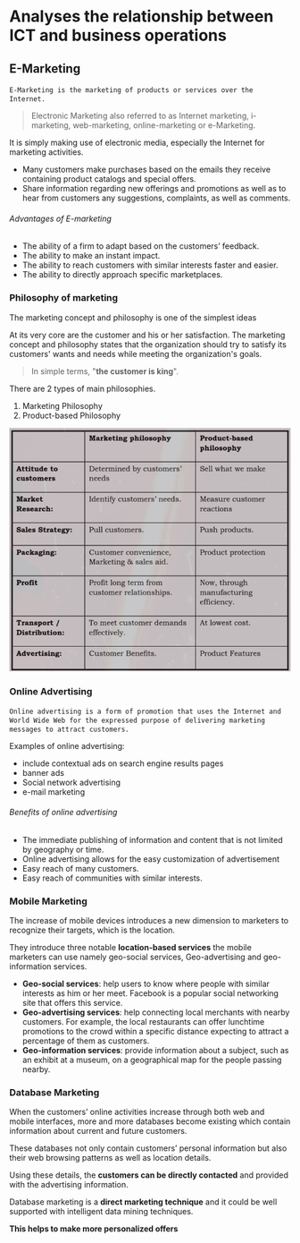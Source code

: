 # Analyses the relationship between ICT and business operations

## E-Marketing

```
E-Marketing is the marketing of products or services over the Internet.
```
> Electronic Marketing also referred to as Internet marketing, i-marketing, web-marketing, online-marketing or e-Marketing.


It is simply making use of electronic media, especially the Internet for marketing activities.
- Many customers make purchases based on the emails they receive containing product catalogs and special offers.
- Share information regarding new offerings and promotions as well as to hear from customers any suggestions, complaints, as well as comments.


 ###### Advantages of E-marketing
- The ability of a firm to adapt based on the customers’ feedback.
- The ability to make an instant impact.
- The ability to reach customers with similar interests faster and easier. 
-  The ability to directly approach specific marketplaces.

### Philosophy of marketing


The marketing concept and philosophy is one of the simplest ideas

At its very core are the customer and his or her satisfaction. The marketing concept and philosophy states that the organization should try to satisfy its customers' wants and needs while meeting the organization's goals.

> In simple terms, "**the customer is king**".

There are 2 types of main philosophies.
1. Marketing Philosophy
2. Product-based Philosophy


![](../../../assets/Images/Pasted%20image%2020240415122201.png)

### Online Advertising

```
Online advertising is a form of promotion that uses the Internet and World Wide Web for the expressed purpose of delivering marketing messages to attract customers.
```


Examples of online advertising:
- include contextual ads on search engine results pages
- banner ads
- Social network advertising
- e-mail marketing

###### Benefits of online advertising
- The immediate publishing of information and content that is not limited by geography or time.
- Online advertising allows for the easy customization of advertisement
- Easy reach of many customers.
- Easy reach of communities with similar interests.

### Mobile Marketing

The increase of mobile devices introduces a new dimension to marketers to recognize their targets, which is the location.

They introduce three notable **location-based services** the mobile marketers can use namely geo-social services, Geo-advertising and geo-information services.
- **Geo-social services**: help users to know where people with similar interests as him or her meet. Facebook is a popular social networking site that offers this service.
- **Geo-advertising services**: help connecting local merchants with nearby customers. For example, the local restaurants can offer lunchtime promotions to the crowd within a specific distance expecting to attract a percentage of them as customers.
- **Geo-information services**: provide information about a subject, such as an exhibit at a museum, on a geographical map for the people passing nearby.

### Database Marketing

When the customers’ online activities increase through both web and mobile interfaces, more and more databases become existing which contain information about current and future customers.

These databases not only contain customers’ personal information but also their web browsing patterns as well as location details.

Using these details, the **customers can be directly contacted** and provided with the advertising information. 

Database marketing is a **direct marketing technique** and it could be well supported with intelligent data mining techniques.

**This helps to make more personalized offers**